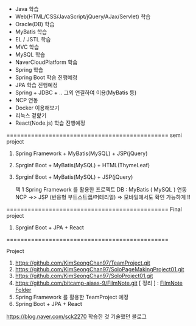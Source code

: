 - Java 학습
- Web(HTML/CSS/JavaScript/jQuery/AJax/Servlet) 학습
- Oracle(DB) 학습
- MyBatis 학습
- EL / JSTL 학습
- MVC 학습
- MySQL 학습 
- NaverCloudPlatform 학습
- Spring 학습
- Spring Boot 학습 진행예정
- JPA 학습 진행예정
- Spring + JDBC + .. 그외 연결하여 이용(MyBatis 등)
- NCP 연동
- Docker 이용해보기
- 리눅스 겉핥기
- React(Node.js) 학습 진행예정

==============================================
semi project

1. Spring Framework + MyBatis(MySQL) + JSP(jQuery)
2. Sprginf Boot + MyBatis(MySQL) + HTML(ThymeLeaf)
3. Sprginf Boot + MyBatis(MySQL) + JSP(jQuery)

    택 1 
Spring Framework 를 활용한 프로젝트
DB : MyBatis ( MySQL ) 연동
NCP ->> JSP (반응형 부트스트랩/머테리얼) 
=> 모바일에서도 확인 가능하게 !!

==============================================
Final project

1. Sprginf Boot + JPA + React


==============================================

Project
1. https://github.com/KimSeongChan97/TeamProject.git
2. https://github.com/KimSeongChan97/SoloPageMakingProject01.git
3. https://github.com/KimSeongChan97/SoloProject01.git
4. https://github.com/bitcamp-aiaas-9/FilmNote.git
   [ 정리 ] : [FilmNote Folder](https://github.com/KimSeongChan97/SoloLean/tree/main/SoloLean/Web_workspace/workspace/FilmNote)
5. Spring Framework 를 활용한 TeamProject 예정
6. Spring Boot + JPA + React 



https://blog.naver.com/sck2270
학습한 것 기술했던 블로그


